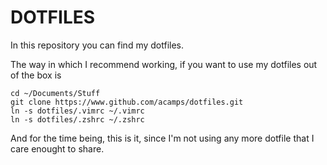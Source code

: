 DOTFILES
========

In this repository you can find my dotfiles.

The way in which I recommend working, if you want to use my dotfiles out of the box is

```
cd ~/Documents/Stuff
git clone https://www.github.com/acamps/dotfiles.git
ln -s dotfiles/.vimrc ~/.vimrc
ln -s dotfiles/.zshrc ~/.zshrc
```

And for the time being, this is it, since I'm not using any more dotfile that I care enought to share.

